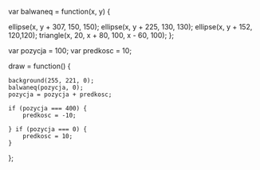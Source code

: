 var balwaneq = function(x, y) {

ellipse(x, y + 307, 150, 150);
ellipse(x, y + 225, 130, 130);
ellipse(x, y + 152, 120,120);
triangle(x, 20, x + 80, 100, x - 60, 100);
};
    
var pozycja = 100;
var predkosc = 10;


draw = function() {
        
    background(255, 221, 0);
    balwaneq(pozycja, 0);
    pozycja = pozycja + predkosc;
    
    if (pozycja === 400) {
        predkosc = -10;
        
    } if (pozycja === 0) {
        predkosc = 10;
    }
    
};
